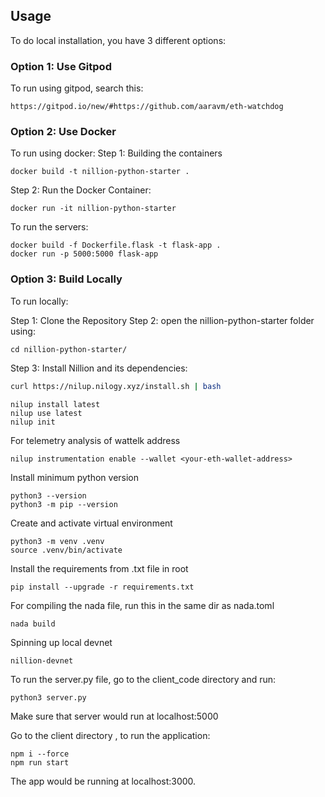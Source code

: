 ## Usage

To do local installation, you have 3 different options:

### Option 1: Use Gitpod
To run using gitpod, search this:
```
https://gitpod.io/new/#https://github.com/aaravm/eth-watchdog
```
### Option 2: Use Docker
To run using docker:
Step 1: Building the containers
```
docker build -t nillion-python-starter .
```
Step 2: Run the Docker Container:
```
docker run -it nillion-python-starter
```
To run the servers:
```
docker build -f Dockerfile.flask -t flask-app .
docker run -p 5000:5000 flask-app
```

### Option 3: Build Locally
To run locally:

Step 1: Clone the Repository
Step 2: open the nillion-python-starter folder using:
```
cd nillion-python-starter/
```

Step 3: Install Nillion and its dependencies:
```bash
curl https://nilup.nilogy.xyz/install.sh | bash
```
```
nilup install latest 
nilup use latest 
nilup init
```
For telemetry analysis of wattelk address
```
nilup instrumentation enable --wallet <your-eth-wallet-address>
```

Install minimum python version
```
python3 --version
python3 -m pip --version
```

Create and activate virtual environment
```
python3 -m venv .venv
source .venv/bin/activate
```

Install the requirements from .txt file in root
```
pip install --upgrade -r requirements.txt
```

For compiling the nada file, run this in the same dir as nada.toml
```
nada build
```

Spinning up local devnet 
```
nillion-devnet
```

To run the server.py file, go to the client_code directory and run: 
```
python3 server.py
```
Make sure that server would run at localhost:5000

Go to the client directory , to run the application:
```
npm i --force
npm run start
```
The app would be running at localhost:3000.
